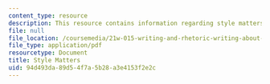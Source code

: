 ```yaml
---
content_type: resource
description: This resource contains information regarding style matters.
file: null
file_location: /coursemedia/21w-015-writing-and-rhetoric-writing-about-sports-fall-2013/94d493da89d54f7a5b28a3e4153f2e2c_MIT21W_015F13_StylMat2013.pdf
file_type: application/pdf
resourcetype: Document
title: Style Matters
uid: 94d493da-89d5-4f7a-5b28-a3e4153f2e2c
---
```

